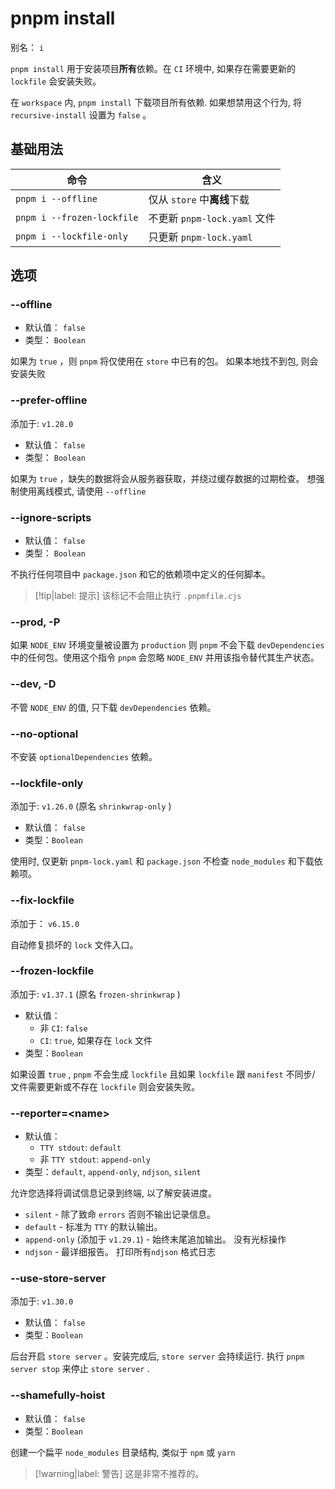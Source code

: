 # pnpm install

别名： `i`

`pnpm install` 用于安装项目**所有**依赖。在 `CI` 环境中, 如果存在需要更新的 `lockfile` 会安装失败。

在 `workspace` 内, `pnpm install` 下载项目所有依赖. 如果想禁用这个行为, 将 `recursive-install` 设置为 `false` 。

## 基础用法

|命令|含义|
|-----|-----|
| `pnpm i --offline` |仅从 `store` 中**离线**下载|
| `pnpm i --frozen-lockfile` |不更新 `pnpm-lock.yaml` 文件|
| `pnpm i --lockfile-only` |只更新 `pnpm-lock.yaml` |

## 选项

### --offline​

* 默认值： `false`
* 类型： `Boolean`

如果为 `true` ，则 `pnpm` 将仅使用在 `store` 中已有的包。 如果本地找不到包, 则会安装失败

### --prefer-offline​

添加于: `v1.28.0`

* 默认值： `false`
* 类型： `Boolean`

如果为 `true` ，缺失的数据将会从服务器获取，并绕过缓存数据的过期检查。 想强制使用离线模式, 请使用 `--offline`

### --ignore-scripts​

* 默认值： `false`
* 类型： `Boolean`

不执行任何项目中 `package.json` 和它的依赖项中定义的任何脚本。

> [!tip|label: 提示]
> 该标记不会阻止执行 `.pnpmfile.cjs`

### --prod, -P​

如果 `NODE_ENV` 环境变量被设置为 `production` 则 `pnpm` 不会下载 `devDependencies` 中的任何包。使用这个指令 `pnpm` 会忽略 `NODE_ENV` 并用该指令替代其生产状态。

### --dev, -D​

不管 `NODE_ENV` 的值, 只下载 `devDependencies` 依赖。

### --no-optional​

不安装 `optionalDependencies` 依赖。

### --lockfile-only​

添加于: `v1.26.0` (原名 `shrinkwrap-only` )

* 默认值： `false`
* 类型：`Boolean`

使用时, 仅更新 `pnpm-lock.yaml` 和 `package.json` 不检查 `node_modules` 和下载依赖项。

### --fix-lockfile​

添加于： `v6.15.0`

自动修复损坏的 `lock` 文件入口。

### --frozen-lockfile​

添加于: `v1.37.1` (原名 `frozen-shrinkwrap` )

* 默认值：
  + 非 `CI`: `false`
  + `CI`: `true`, 如果存在 `lock` 文件
* 类型：`Boolean`

如果设置 `true` , `pnpm` 不会生成 `lockfile` 且如果 `lockfile` 跟 `manifest` 不同步/ 文件需要更新或不存在 `lockfile` 则会安装失败。

### --reporter=\<name\>​

* 默认值：
  + `TTY stdout`: `default`
  + 非 `TTY stdout`: `append-only`
* 类型：`default`, `append-only`, `ndjson`, `silent`

允许您选择将调试信息记录到终端, 以了解安装进度。

* `silent` - 除了致命 `errors` 否则不输出记录信息。
* `default` - 标准为 `TTY` 的默认输出。
* `append-only` (添加于 `v1.29.1`) - 始终末尾追加输出。 没有光标操作
* `ndjson` - 最详细报告。 打印所有`ndjson` 格式日志

### --use-store-server​

添加于: `v1.30.0`

* 默认值： `false`
* 类型：`Boolean`

后台开启 `store server` 。安装完成后, `store server` 会持续运行. 执行 `pnpm server stop` 来停止 `store server` .

### --shamefully-hoist​

* 默认值： `false`
* 类型：`Boolean`

创建一个扁平 `node_modules` 目录结构, 类似于 `npm` 或 `yarn`

> [!warning|label: 警告]
> 这是非常不推荐的。

